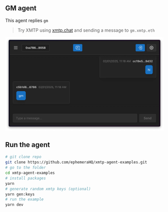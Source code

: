 ## GM agent

This agent replies `gm`

> Try XMTP using [xmtp.chat](https://xmtp.chat) and sending a message to `gm.xmtp.eth`

![](/media/gm.png)

## Run the agent

```bash
# git clone repo
git clone https://github.com/ephemeraHQ/xmtp-agent-examples.git
# go to the folder
cd xmtp-agent-examples
# install packages
yarn
# generate random xmtp keys (optional)
yarn gen:keys
# run the example
yarn dev
```
